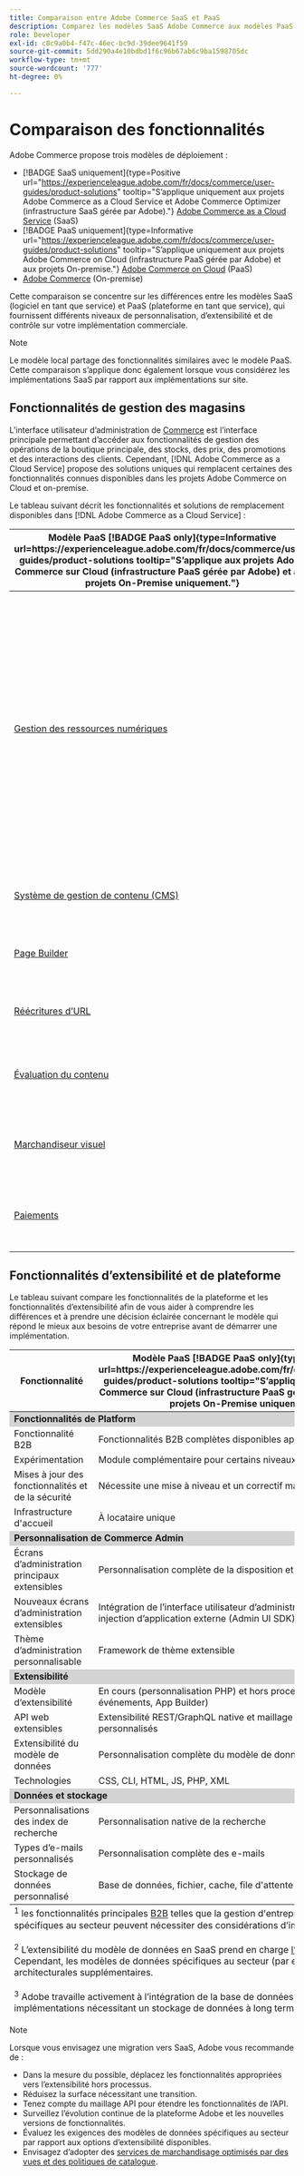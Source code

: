 ```yaml
---
title: Comparaison entre Adobe Commerce SaaS et PaaS
description: Comparez les modèles SaaS Adobe Commerce aux modèles PaaS afin de déterminer la meilleure approche de mise en œuvre pour les besoins de votre entreprise.
role: Developer
exl-id: c8c9a0b4-f47c-46ec-bc9d-39dee9641f59
source-git-commit: 5dd290a4e10bdbd1f6c96b67ab6c9ba1598705dc
workflow-type: tm+mt
source-wordcount: '777'
ht-degree: 0%

---
```


# Comparaison des fonctionnalités

Adobe Commerce propose trois modèles de déploiement :

- [!BADGE SaaS uniquement]{type=Positive url="https://experienceleague.adobe.com/fr/docs/commerce/user-guides/product-solutions" tooltip="S’applique uniquement aux projets Adobe Commerce as a Cloud Service et Adobe Commerce Optimizer (infrastructure SaaS gérée par Adobe)."} [Adobe Commerce as a Cloud Service](overview.md) (SaaS)
- [!BADGE PaaS uniquement]{type=Informative url="https://experienceleague.adobe.com/fr/docs/commerce/user-guides/product-solutions" tooltip="S’applique uniquement aux projets Adobe Commerce on Cloud (infrastructure PaaS gérée par Adobe) et aux projets On-premise."} [Adobe Commerce on Cloud](https://experienceleague.adobe.com/fr/docs/commerce-on-cloud/user-guide/overview) (PaaS)
- [Adobe Commerce](https://experienceleague.adobe.com/fr/docs/commerce-operations/installation-guide/overview) (On-premise)

Cette comparaison se concentre sur les différences entre les modèles SaaS (logiciel en tant que service) et PaaS (plateforme en tant que service), qui fournissent différents niveaux de personnalisation, d’extensibilité et de contrôle sur votre implémentation commerciale.

>[!NOTE]
>
>Le modèle local partage des fonctionnalités similaires avec le modèle PaaS. Cette comparaison s’applique donc également lorsque vous considérez les implémentations SaaS par rapport aux implémentations sur site.

## Fonctionnalités de gestion des magasins

L’interface utilisateur d’administration de [Commerce](https://experienceleague.adobe.com/fr/docs/commerce-admin/systems/guide-overview) est l’interface principale permettant d’accéder aux fonctionnalités de gestion des opérations de la boutique principale, des stocks, des prix, des promotions et des interactions des clients. Cependant, [!DNL Adobe Commerce as a Cloud Service] propose des solutions uniques qui remplacent certaines des fonctionnalités connues disponibles dans les projets Adobe Commerce on Cloud et on-premise.

Le tableau suivant décrit les fonctionnalités et solutions de remplacement disponibles dans [!DNL Adobe Commerce as a Cloud Service] :

<table>
    <thead>
        <tr>
            <th>Modèle PaaS [!BADGE PaaS only]{type=Informative url=https://experienceleague.adobe.com/fr/docs/commerce/user-guides/product-solutions tooltip="S’applique aux projets Adobe Commerce sur Cloud (infrastructure PaaS gérée par Adobe) et aux projets On-Premise uniquement."}</th>
            <th>Modèle SaaS [!BADGE SaaS only]{type=Positive url=https://experienceleague.adobe.com/fr/docs/commerce/user-guides/product-solutions tooltip="S’applique uniquement aux projets Adobe Commerce as a Cloud Service et Adobe Commerce Optimizer (infrastructure SaaS gérée par Adobe)."}</th>
            <th>Détails</th>
        </tr>
    </thead>
    <tbody>
        <tr>
            <td><a href="https://experienceleague.adobe.com/fr/docs/commerce-admin/content-design/wysiwyg/gallery/media-gallery-asset-management">Gestion des ressources numériques</a></td>
            <td><a href="../aem-assets-integration/overview.md">Intégration d’AEM Assets</a></td>
            <td>Système robuste de gestion des ressources numériques (DAM) qui s’intègre à Adobe Experience Manager pour gérer le contenu multimédia. Par ailleurs, la fonctionnalité de gestion des ressources et des fichiers numériques par défaut fournit des outils de gestion des ressources de base pour le stockage et la gestion des ressources numériques.</td>
        </tr>
        <tr>
            <td><a href="https://experienceleague.adobe.com/fr/docs/commerce-admin/content-design/guide-overview">Système de gestion de contenu (CMS)</a></td>
            <td rowspan="3"><a href="https://experienceleague.adobe.com/developer/commerce/storefront/merchants/get-started/?lang=fr">Storefront Builder</a></td>
            <td rowspan="3">Un CMS permettant aux utilisateurs de créer et de gérer facilement du contenu de storefront à l’aide de la création de documents ou d’un éditeur visuel et inclut des fonctionnalités d’expérimentation natives.</td>
        </tr>
        <tr>
            <td><a href="https://experienceleague.adobe.com/fr/docs/commerce-admin/page-builder/guide-overview">Page Builder</a></td>
        </tr>
        <tr>
            <td><a href="https://experienceleague.adobe.com/fr/docs/commerce-admin/marketing/seo/url-rewrites/url-rewrite">Réécritures d’URL</a></td>
        </tr>
        <tr>
            <td><a href="https://experienceleague.adobe.com/fr/docs/commerce-admin/content-design/staging/content-staging">Évaluation du contenu</a></td>
            <td rowspan="2"><a href="../catalog-service/overview.md">Service de catalogue</a></td>
            <td rowspan="2">Service de modèle d’affichage enrichi (lecture seule) pour la gestion des données de catalogue et le rendu des expériences storefront liées aux produits.</td>
        </tr>
        <tr>
            <td><a href="https://experienceleague.adobe.com/fr/docs/commerce-admin/marketing/merchandising/visual-merch/visual-merchandiser">Marchandiseur visuel</a></td>
        </tr>
        <tr>
            <td><a href="https://experienceleague.adobe.com/fr/docs/commerce-admin/stores-sales/payments/payments">Paiements</a></td>
            <td><a href="../payment-services/guide-overview.md">Services de paiement</a></td>
            <td>Un service de paiement intégré qui facilite les transactions sécurisées et efficaces.</td>
        </tr>
    </tbody>
</table>

## Fonctionnalités d’extensibilité et de plateforme

Le tableau suivant compare les fonctionnalités de la plateforme et les fonctionnalités d’extensibilité afin de vous aider à comprendre les différences et à prendre une décision éclairée concernant le modèle qui répond le mieux aux besoins de votre entreprise avant de démarrer une implémentation.

<table>
    <thead>
        <tr>
            <th>Fonctionnalité</th>
            <th>Modèle PaaS [!BADGE PaaS only]{type=Informative url=https://experienceleague.adobe.com/fr/docs/commerce/user-guides/product-solutions tooltip="S’applique aux projets Adobe Commerce sur Cloud (infrastructure PaaS gérée par Adobe) et aux projets On-Premise uniquement."}</th>
            <th>Modèle SaaS [!BADGE SaaS only]{type=Positive url=https://experienceleague.adobe.com/fr/docs/commerce/user-guides/product-solutions tooltip="S’applique uniquement aux projets Adobe Commerce as a Cloud Service et Adobe Commerce Optimizer (infrastructure SaaS gérée par Adobe)."}</th>
        </tr>
    </thead>
    <tbody>
        <tr>
            <td colspan="3" style="background:lightgray;"><strong>Fonctionnalités de Platform</strong></td>
        </tr>
        <tr>
            <td>Fonctionnalité B2B</td>
            <td>Fonctionnalités B2B complètes disponibles après l’installation</td>
            <td>Préinstallé avec les principales fonctionnalités B2B <sup>1</sup></td>
        </tr>
        <tr>
            <td>Expérimentation</td>
            <td>Module complémentaire pour certains niveaux</td>
            <td>Tests AB pour optimiser l’engagement et la conversion</td>
        </tr>
        <tr>
            <td>Mises à jour des fonctionnalités et de la sécurité</td>
            <td>Nécessite une mise à niveau et un correctif manuels</td>
            <td>Déploiement automatique</td>
        </tr>
        <tr>
            <td>Infrastructure d'accueil</td>
            <td>À locataire unique</td>
            <td>Multi-tenant</td>
        </tr>
        <tr>
            <td colspan="3" style="background:lightgray;"><strong>Personnalisation de Commerce Admin</strong></td>
        </tr>
        <tr>
            <td>Écrans d’administration principaux extensibles</td>
            <td>Personnalisation complète de la disposition et des fonctionnalités</td>
            <td>Filtres prédéfinis, contrôles de visibilité</td>
        </tr>
        <tr>
            <td>Nouveaux écrans d’administration extensibles</td>
            <td>Intégration de l’interface utilisateur d’administration standard et injection d’application externe (Admin UI SDK)</td>
            <td>Injection dans une application externe (Admin UI SDK)</td>
        </tr>
        <tr>
            <td>Thème d’administration personnalisable</td>
            <td>Framework de thème extensible</td>
            <td>Aucun framework de thème</td>
        </tr>
        <tr>
            <td colspan="3" style="background:lightgray;"><strong>Extensibilité</strong></td>
        </tr>
        <tr>
            <td>Modèle d’extensibilité</td>
            <td>En cours (personnalisation PHP) et hors processus (API, événements, App Builder)</td>
            <td>Hors-processus uniquement (API, événements, App Builder)</td>
        </tr>
        <tr>
            <td>API web extensibles</td>
            <td>Extensibilité REST/GraphQL native et maillage API avec résolveurs personnalisés</td>
            <td>Maillage API avec résolveurs personnalisés</td>
        </tr>
        <tr>
            <td>Extensibilité du modèle de données</td>
            <td>Personnalisation complète du modèle de données</td>
            <td>Attributs personnalisés pour les entités principales et B2B<sup>2</sup></td>
        </tr>
        <tr>
            <td>Technologies</td>
            <td>CSS, CLI, HTML, JS, PHP, XML</td>
            <td>CSS, INTERFACE DE LIGNE DE COMMANDE, HTML, JS, nœud</td>
        </tr>
        <tr>
            <td colspan="3" style="background:lightgray;"><strong>Données et stockage</strong></td>
        </tr>
        <tr>
            <td>Personnalisations des index de recherche</td>
            <td>Personnalisation native de la recherche</td>
            <td>Nécessite des solutions tierces</td>
        </tr>
        <tr>
            <td>Types d’e-mails personnalisés</td>
            <td>Personnalisation complète des e-mails</td>
            <td>Modèles d’e-mail standard uniquement</td>
        </tr>
        <tr>
            <td>Stockage de données personnalisé</td>
            <td>Base de données, fichier, cache, file d'attente</td>
            <td>Bibliothèque d’état App Builder (fichier uniquement)<sup>3</sup></td>
        </tr>
    </tbody>
    <tfoot>
        <tr>
            <td colspan="3">
                <sup>1</sup> les fonctionnalités principales <a href="https://experienceleague.adobe.com/fr/docs/commerce-admin/b2b/guide-overview">B2B</a> telles que la gestion d'entreprise et les devis, sont disponibles prêtes à l'emploi dans SaaS. Toutefois, les personnalisations spécifiques au secteur peuvent nécessiter des considérations d’implémentation supplémentaires.
                <br><br>
                <sup>2</sup> L’extensibilité du modèle de données en SaaS prend en charge <a href="https://developer.adobe.com/commerce/webapi/graphql/schema/attributes/mutations/">l’extension des entités principales</a> au-delà du produit et du client, y compris les entités B2B. Cependant, les modèles de données spécifiques au secteur (par exemple, les attributs spécifiques aux revendeurs) peuvent nécessiter des considérations architecturales supplémentaires.
                <br><br>
                <sup>3</sup> Adobe travaille activement à l’intégration de la base de données Document pour répondre aux besoins de stockage persistant pour SaaS. Actuellement, les implémentations nécessitant un stockage de données à long terme peuvent avoir besoin de configurer et de gérer des infrastructures supplémentaires.
            </td>
        </tr>
    </tfoot>
</table>

>[!NOTE]
>
>Lorsque vous envisagez une migration vers SaaS, Adobe vous recommande de :
>
>- Dans la mesure du possible, déplacez les fonctionnalités appropriées vers l’extensibilité hors processus.
>- Réduisez la surface nécessitant une transition.
>- Tenez compte du maillage API pour étendre les fonctionnalités de l’API.
>- Surveillez l’évolution continue de la plateforme Adobe et les nouvelles versions de fonctionnalités.
>- Évaluez les exigences des modèles de données spécifiques au secteur par rapport aux options d’extensibilité disponibles.
>- Envisagez d’adopter des [services de marchandisage optimisés par des vues et des politiques de catalogue](../optimizer/setup/catalog-view.md).
